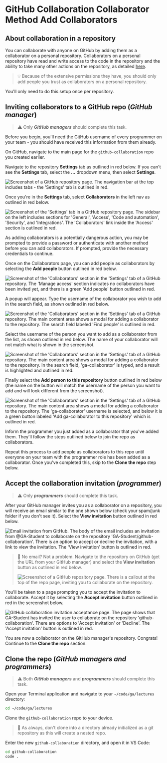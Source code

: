 <h1>
  <span class="headline">GitHub Collaboration</span>
  <span class="subhead">Collaborator Method Add Collaborators</span>
</h1>

## About collaboration in a repository

You can collaborate with anyone on GitHub by adding them as a collaborator on a personal repository. Collaborators on a personal repository have read and write access to the code in the repository and the ability to take many other actions on the repository, as detailed [here](https://docs.github.com/en/account-and-profile/setting-up-and-managing-your-personal-account-on-github/managing-user-account-settings/permission-levels-for-a-personal-account-repository#collaborator-access-for-a-repository-owned-by-a-personal-account).

> 💡 Because of the extensive permissions they have, you should only add people you trust as collaborators on a personal repository.

You'll only need to do this setup once per repository.

## Inviting collaborators to a GitHub repo (***GitHub manager***)

> ⚠️ Only ***GitHub managers*** should complete this task.

Before you begin, you'll need the GitHub username of every programmer on your team - you should have received this information from them already.

On GitHub, navigate to the main page for the `github-collaboration` repo you created earlier.

Navigate to the repository **Settings** tab as outlined in red below. If you can't see the **Settings** tab, select the **...** dropdown menu, then select **Settings**.

![Screenshot of a GitHub repository page. The navigation bar at the top includes tabs - the 'Settings' tab is outlined in red.](./assets/repo-settings.png)

Once you're in the **Settings** tab, select **Collaborators** in the left nav as outlined in red below.

![Screenshot of the 'Settings' tab in a GitHub repository page. The sidebar on the left includes sections for 'General', 'Access', 'Code and automation', 'Security', and 'Integrations'. The 'Collaborators' link inside the 'Access' section is outlined in red.](./assets/repo-settings-collaborators.png)

As adding collaborators is a potentially dangerous action, you may be prompted to provide a password or authenticate with another method before you can add collaborators. If prompted, provide the necessary credentials to continue.

Once on the Collaborators page, you can add people as collaborators by selecting the **Add people** button outlined in red below.

![Screenshot of the 'Collaborators' section in the 'Settings' tab of a GitHub repository. The 'Manage access' section indicates no collaborators have been invited yet, and there is a green 'Add people' button outlined in red.](./assets/repo-collaborators.png)

A popup will appear. Type the username of the collaborator you wish to add in the search field, as shown outlined in red below.

![Screenshot of the 'Collaborators' section in the 'Settings' tab of a GitHub repository. The main content area shows a modal for adding a collaborator to the repository. The search field labeled 'Find people' is outlined in red.](./assets/repo-collaborators-search.png)

Select the username of the person you want to add as a collaborator from the list, as shown outlined in red below. The name of your collaborator will not match what is shown in the screenshot.

![Screenshot of the 'Collaborators' section in the 'Settings' tab of a GitHub repository. The main content area shows a modal for adding a collaborator to the repository. In the search field, 'ga-collaborator' is typed, and a result is highlighted and outlined in red.](./assets/repo-collaborators-search-results.png)

Finally select the **Add person to this repository** button outlined in red below (the name on the button will match the username of the person you want to add and will look different from the screenshot).

![Screenshot of the 'Collaborators' section in the 'Settings' tab of a GitHub repository. The main content area shows a modal for adding a collaborator to the repository. The 'ga-collaborator' username is selected, and below it is a green button labeled 'Add ga-collaborator to this repository' which is outlined in red.](./assets/repo-collaborators-search-add.png)

Inform the programmer you just added as a collaborator that you've added them. They'll follow the steps outlined below to join the repo as collaborators.

Repeat this process to add people as collaborators to this repo until everyone on your team with the programmer role has been added as a collaborator. Once you've completed this, skip to the **Clone the repo** step below.

## Accept the collaboration invitation (***programmer***)

> ⚠️ Only ***programmers*** should complete this task.

After your GitHub manager invites you as a collaborator on a repository, you will receive an email similar to the one shown below (check your spam/junk folder if you don't see it). Select the **View invitation** button outlined in red below.

![Email invitation from GitHub. The body of the email includes an invitation from @GA-Student to collaborate on the repository 'GA-Student/github-collaboration'. There is an option to accept or decline the invitation, with a link to view the invitation. The 'View invitation' button is outlined in red.](./assets/collaboration-invite-email.png)

> 🧠 No email? Not a problem. Navigate to the repository on GitHub (get the URL from your GitHub manager) and select the **View invitation** button as outlined in red below.
>
> ![Screenshot of a GitHub repository page. There is a callout at the top of the repo page, inviting you to collaborate on the repository.](./assets/repo-view-invite.png)

You'll be taken to a page prompting you to accept the invitation to collaborate. Accept it by selecting the **Accept invitation** button outlined in red in the screenshot below.

![GitHub collaboration invitation acceptance page. The page shows that GA-Student has invited the user to collaborate on the repository 'github-collaboration'. There are options to 'Accept invitation' or 'Decline'. The 'Accept invitation' button is outlined in red.](./assets/collaboration-invite-github.png)

You are now a collaborator on the GitHub manager's repository. Congrats! Continue to the **Clone the repo** section.

## Clone the repo (***GitHub managers and programmers***)

> ⚠️ Both ***GitHub managers*** and ***programmers*** should complete this task.

Open your Terminal application and navigate to your `~/code/ga/lectures` directory:

```bash
cd ~/code/ga/lectures
```

Clone the `github-collaboration` repo to your device.

> 🚨 As always, don't clone into a directory already initialized as a git repository as this will create a nested repo.

Enter the new `github-collaboration` directory, and open it in VS Code:

```bash
cd github-collaboration
code .
```

